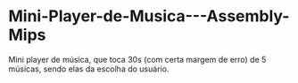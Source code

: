 # Mini-Player-de-Musica---Assembly-Mips
Mini player de música, que toca 30s (com certa margem de erro) de 5 músicas, sendo elas da escolha do usuário.
